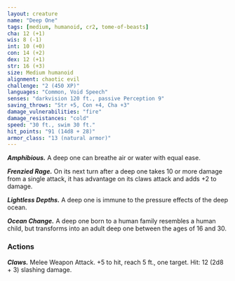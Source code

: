 ```yaml
---
layout: creature
name: "Deep One"
tags: [medium, humanoid, cr2, tome-of-beasts]
cha: 12 (+1)
wis: 8 (-1)
int: 10 (+0)
con: 14 (+2)
dex: 12 (+1)
str: 16 (+3)
size: Medium humanoid
alignment: chaotic evil
challenge: "2 (450 XP)"
languages: "Common, Void Speech"
senses: "darkvision 120 ft., passive Perception 9"
saving_throws: "Str +5, Con +4, Cha +3"
damage_vulnerabilities: "fire"
damage_resistances: "cold"
speed: "30 ft., swim 30 ft."
hit_points: "91 (14d8 + 28)"
armor_class: "13 (natural armor)"
---
```


***Amphibious.*** A deep one can breathe air or water with equal ease.

***Frenzied Rage.*** On its next turn after a deep one takes 10 or more damage from a single attack, it has advantage on its claws attack and adds +2 to damage.

***Lightless Depths.*** A deep one is immune to the pressure effects of the deep ocean.

***Ocean Change.*** A deep one born to a human family resembles a human child, but transforms into an adult deep one between the ages of 16 and 30.

### Actions

***Claws.*** Melee Weapon Attack. +5 to hit, reach 5 ft., one target. Hit: 12 (2d8 + 3) slashing damage.

